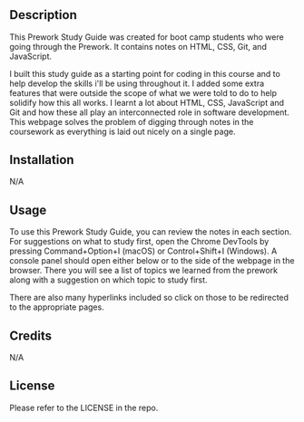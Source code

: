 # <Prework Study Guide Website>

## Description

This Prework Study Guide was created for boot camp students who were going through the Prework. It contains notes on HTML, CSS, Git, and JavaScript.

I built this study guide as a starting point for coding in this course and to help develop the skills i'll be using throughout it. I added some extra features that were outside the scope of what we were told to do to help solidify how this all works. I learnt a lot about HTML, CSS, JavaScript and Git and how these all play an interconnected role in software development. This webpage solves the problem of digging through notes in the coursework as everything is laid out nicely on a single page.

## Installation

N/A

## Usage

To use this Prework Study Guide, you can review the notes in each section. For suggestions on what to study first, open the Chrome DevTools by pressing Command+Option+I (macOS) or Control+Shift+I (Windows). A console panel should open either below or to the side of the webpage in the browser. There you will see a list of topics we learned from the prework along with a suggestion on which topic to study first.

There are also many hyperlinks included so click on those to be redirected to the appropriate pages.

## Credits

N/A

## License

Please refer to the LICENSE in the repo.

